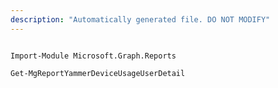 ```yaml
---
description: "Automatically generated file. DO NOT MODIFY"
---
```


```powershellv2

Import-Module Microsoft.Graph.Reports

Get-MgReportYammerDeviceUsageUserDetail

```